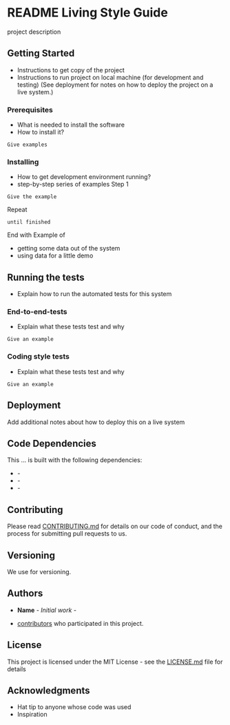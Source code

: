 # README Living Style Guide
project description

## Getting Started
- Instructions to get copy of the project
- Instructions to run project on local machine (for development and testing)
(See deployment for notes on how to deploy the project on a live system.)

### Prerequisites
- What is needed to install the software
- How to install it?
```
Give examples
```

### Installing
- How to get development environment running?
- step-by-step series of examples
Step 1

```
Give the example
```
Repeat

```
until finished
```
End with Example of 
- getting some data out of the system 
- using data for a little demo

## Running the tests
- Explain how to run the automated tests for this system

### End-to-end-tests
- Explain what these tests test and why
```
Give an example
```
### Coding style tests
- Explain what these tests test and why
```
Give an example
```

## Deployment
Add additional notes about how to deploy this on a live system

## Code Dependencies 
This ... is built with the following dependencies: 
* []() - 
* []() -
* []() - 

## Contributing
Please read [CONTRIBUTING.md]() for details on our code of conduct, and the process for submitting pull requests to us.

## Versioning
We use []() for versioning. 


## Authors
* **Name** - *Initial work* - [](URL)
- [contributors](https://github.com/your/project/contributors) who participated in this project.

## License
This project is licensed under the MIT License - see the [LICENSE.md](LICENSE.md) file for details

## Acknowledgments
* Hat tip to anyone whose code was used
* Inspiration
